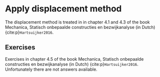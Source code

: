 ```{index} Displacement method
```

# Apply displacement method

The displacement method is treated in in chapter 4.1 and 4.3 of the book Mechanica, Statisch onbepaalde constructies en bezwijkanalyse (in Dutch) {cite:p}`Hartsuijker2016`.

## Exercises
Exercises in chapter 4.5 of the book Mechanica, Statisch onbepaalde constructies en bezwijkanalyse (in Dutch) {cite:p}`Hartsuijker2016`.
Unfortunately there are not answers available.